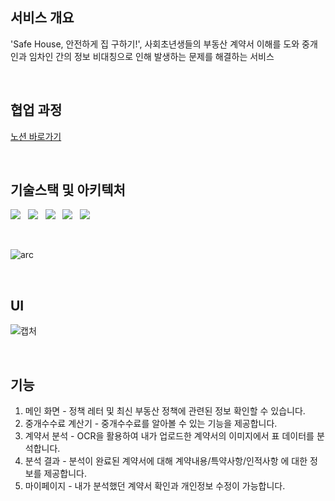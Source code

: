 ## 서비스 개요
'Safe House, 안전하게 집 구하기!', 사회초년생들의 부동산 계약서 이해를 도와 중개인과 임차인 간의 정보 비대칭으로 인해 발생하는 문제를 해결하는 서비스

<br />

## 협업 과정
[노션 바로가기](https://chipped-radiator-153.notion.site/Safe-House-a490c5279f104ba1b1648994a21864ae?pvs=4)

<br />

## 기술스택 및 아키텍처
<p>
<img src="https://img.shields.io/badge/Next.js-000000?style=flat-square&logo=nextdotjs&logoColor=white"/></a> &nbsp
<img src="https://img.shields.io/badge/TypeScript-3178C6?style=flat-square&logo=TypeScript&logoColor=white"/></a> &nbsp
<img src="https://img.shields.io/badge/Tailwindcss-06B6D4?style=flat-square&logo=Tailwindcss&logoColor=white"/></a> &nbsp
<img src="https://img.shields.io/badge/Redux toolkit-764ABC?style=flat-square&logo=redux&logoColor=white"/></a> &nbsp
<img src="https://img.shields.io/badge/React query-CA4245?style=flat-square&logo=reactquery&logoColor=white"/></a> &nbsp
</p>
<br />

![arc](https://github.com/Kkangdagu/SafeHome_fe/assets/59693688/5d7232b0-9cbf-4f0e-9ce2-62b88582ab99)


<br />

## UI
![캡처](https://github.com/Kkangdagu/SafeHome_fe/assets/59693688/d4eed409-1baf-4c14-adb5-f9a5ea855024)

<br />

## 기능

1. 메인 화면 - 정책 레터 및 최신 부동산 정책에 관련된 정보 확인할 수 있습니다.
2. 중개수수료 계산기 - 중개수수료를 알아볼 수 있는 기능을 제공합니다.
3. 계약서 분석 - OCR을 활용하여 내가 업로드한 계약서의 이미지에서 표 데이터를 분석합니다.
4. 분석 결과 - 분석이 완료된 계약서에 대해 계약내용/특약사항/인적사항 에 대한 정보를 제공합니다.
5. 마이페이지 - 내가 분석했던 계약서 확인과 개인정보 수정이 가능합니다.
